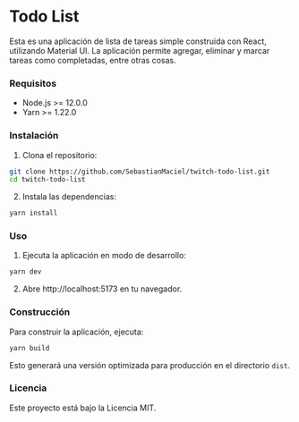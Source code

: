 # Todo List

Esta es una aplicación de lista de tareas simple construida con React, utilizando Material UI. La aplicación permite agregar, eliminar y marcar tareas como completadas, entre otras cosas.

### Requisitos

- Node.js >= 12.0.0
- Yarn >= 1.22.0

### Instalación

1. Clona el repositorio:

```bash
git clone https://github.com/SebastianMaciel/twitch-todo-list.git
cd twitch-todo-list
```

2. Instala las dependencias:

```bash
yarn install
```

### Uso

1. Ejecuta la aplicación en modo de desarrollo:

```bash
yarn dev
```

2. Abre http://localhost:5173 en tu navegador.

### Construcción

Para construir la aplicación, ejecuta:

```bash
yarn build
```

Esto generará una versión optimizada para producción en el directorio `dist`.

### Licencia

Este proyecto está bajo la Licencia MIT.
